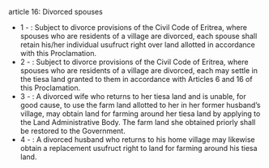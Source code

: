 article 16: Divorced spouses

<ul>
			<li>1 - : Subject to divorce provisions of the Civil Code of Eritrea, where spouses who are residents of a village are divorced, each spouse  shall retain his&#x2F;her individual usufruct right over land allotted  in accordance with this Proclamation. <ul>
			</ul></li>			<li>2 - : Subject to divorce provisions of the Civil Code of Eritrea, where spouses who are residents of a village are divorced, each may settle in the tiesa land granted to them in accordance with Articles 6 and 16 of this Proclamation.<ul>
			</ul></li>			<li>3 - : A divorced wife who returns to her tiesa land and is unable, for good cause,  to use the farm land allotted to her in her former husband’s village, may obtain land for farming around her tiesa land by applying to the Land Administrative Body. The farm land she obtained priorly shall be restored to the Government.<ul>
			</ul></li>			<li>4 - : A divorced husband who returns to his home village may likewise obtain a replacement usufruct right to land for farming around his tiesa land.<ul>
			</ul></li></ul>